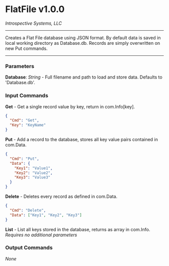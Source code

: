 # FlatFile v1.0.0

_Introspective Systems, LLC_

---

Creates a Flat File database using JSON format. By default data is saved in local working directory as Database.db.
Records are simply overwritten on new Put commands.


---

### Parameters

**Database**: _String_ - Full filename and path to load and store data. Defaults to 'Database.db'.

### Input Commands

**Get** -  Get a single record value by key, return in com.Info[key].
```json
{
  "Cmd": "Get", 
  "Key": "KeyName"
}
```

**Put** - Add a record to the database, stores all key value pairs contained in com.Data.
```json
{
  "Cmd": "Put", 
  "Data": {
    "Key1": "Value1",
    "Key2": "Value2",
    "Key3": "Value3"
  }
}
```

**Delete** - Deletes every record as defined in com.Data.
```json
{
  "Cmd": "Delete", 
  "Data": ["Key1", "Key2", "Key3"]
}
```

**List** - List all keys stored in the database, returns as array in com.Info. *Requires no additional parameters*



### Output Commands

*None*
